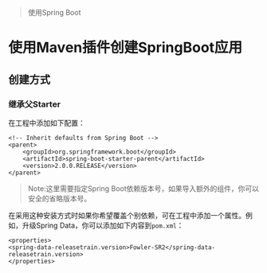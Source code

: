 > 使用Spring Boot

# 使用Maven插件创建SpringBoot应用

## 创建方式

### 继承父Starter

在工程中添加如下配置：
```
<!-- Inherit defaults from Spring Boot -->
<parent>
    <groupId>org.springframework.boot</groupId>
    <artifactId>spring-boot-starter-parent</artifactId>
    <version>2.0.0.RELEASE</version>
</parent>
```

> Note:这里需要指定Spring Boot依赖版本号，如果导入额外的组件，你可以安全的省略版本号。

在采用这种安装方式时如果你希望覆盖个别依赖，可在工程中添加一个属性。例如，升级Spring Data，你可以添加如下内容到`pom.xml`：

```
<properties>
<spring-data-releasetrain.version>Fowler-SR2</spring-data-releasetrain.version>
</properties>
```



